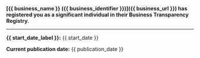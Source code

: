 **[{{ business_name }} ({{ business_identifier }})]({{ business_url }}) has registered you as a significant individual in their Business Transparency Registry.**

---

**{{ start_date_label }}:**
{{ start_date }}

**Current publication date:**
{{ publication_date }}